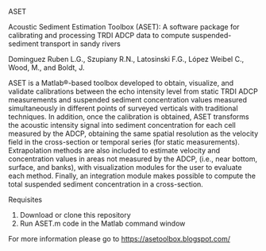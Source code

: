 ASET

Acoustic Sediment Estimation Toolbox (ASET): A software package for calibrating and processing TRDI ADCP data to compute suspended-sediment transport in sandy rivers

Dominguez Ruben L.G., Szupiany R.N., Latosinski F.G., López Weibel C., Wood, M., and Boldt, J.

ASET is a Matlab®-based toolbox developed to obtain, visualize, and validate calibrations between the echo intensity level from static TRDI ADCP measurements and suspended sediment concentration values measured simultaneously in different points of surveyed verticals with traditional techniques. In addition, once the calibration is obtained, ASET transforms the acoustic intensity signal into sediment concentration for each cell measured by the ADCP, obtaining the same spatial resolution as the velocity field in the cross-section or temporal series (for static measurements). Extrapolation methods are also included to estimate velocity and concentration values in areas not measured by the ADCP, (i.e., near bottom, surface, and banks), with visualization modules for the user to evaluate each method. Finally, an integration module makes possible to compute the total suspended sediment concentration in a cross-section.

Requisites

1. Download or clone this repository
2. Run ASET.m code in the Matlab command window

For more information please go to https://asetoolbox.blogspot.com/



